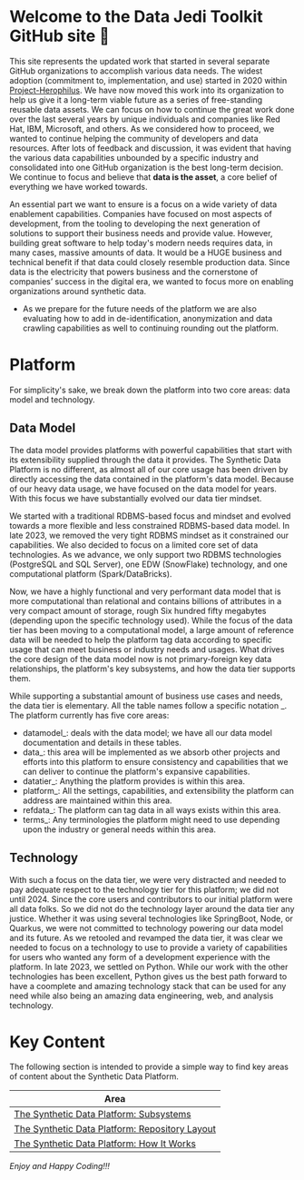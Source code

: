 # Welcome to the Data Jedi Toolkit GitHub site 👋
This site represents the updated work that started in several separate GitHub organizations to accomplish various data needs. 
The widest adoption (commitment to, implementation, and use) started in 2020 within [Project-Herophilus](https://github.com/Project-Herophilus/). 
We have now moved this work into its organization to help us give it a long-term viable future as a series of free-standing reusable data assets. 
We can focus on how to continue the great work done over the last several years by unique individuals and companies like Red Hat, IBM, Microsoft, and others.
As we considered how to proceed, we wanted to continue helping the community of developers and data resources. 
After lots of feedback and discussion, it was evident that having the various data capabilities unbounded by a specific industry and consolidated into
one GitHub organization is the best long-term decision. We continue to focus and believe that <b>data is the asset</b>, a core belief of everything we have worked towards. 

An essential part we want to ensure is a focus on a wide variety of data enablement capabilities. Companies have focused on most aspects of development, from the tooling to developing the next generation of solutions to support their business needs and provide value. However, building great software to help today's modern needs requires data, in many cases, massive amounts of data. It would be a HUGE business and technical
benefit if that data could closely resemble production data. Since data is the electricity that powers business and the
cornerstone of companies’ success in the digital era, we wanted to focus more on enabling
organizations around synthetic data.

* As we prepare for the future needs of the platform we are also evaluating how to add in de-identification, anonymization and data crawling capabilities as well to
  continuing rounding out the platform.

# Platform 
For simplicity's sake, we break down the platform into two core areas: data model and technology.

## Data Model
The data model provides platforms with powerful capabilities that start with its extensibility 
supplied through the data it provides. The Synthetic Data Platform is no different,  as almost all of 
our core usage has been driven by directly accessing the data contained in the 
platform's data model. Because of our heavy data usage, we have focused on the data model for years.
With this focus we have substantially evolved our data tier mindset. 

We started with a traditional RDBMS-based focus and mindset and evolved towards a 
more flexible and less constrained RDBMS-based data model. In late 2023, we removed the 
very tight RDBMS mindset as it constrained our capabilities. We also 
decided to focus on a limited core set of data technologies. As we advance, we only support 
two RDBMS technologies (PostgreSQL and SQL Server), one EDW (SnowFlake) technology, and one computational platform (Spark/DataBricks). 

Now, we have a highly functional and very performant data model that is more computational 
than relational and contains billions of attributes in a very compact amount of storage, rough 
Six hundred fifty megabytes (depending upon the specific technology used). While the focus of the data tier 
has been moving to a computational model, a large amount of reference data
will be needed to help the platform tag data according to specific usage that can meet business or industry 
needs and usages. What drives the core design of the data model now is not primary-foreign 
key data relationships, the platform's key subsystems, and how the data tier supports them. 

While supporting a substantial amount of business use cases and needs, the data tier is elementary.
All the table names follow a specific notation <core area>_<capability>. The platform currently 
has five core areas:
- datamodel_<capability>: deals with the data model; we have all our data model documentation and details in these tables.
- data_<capability>: this area will be implemented as we absorb other projects and efforts into this platform to ensure consistency
  and capabilities that we can deliver to continue the platform's expansive capabilities.
- datatier_<capability>: Anything the platform provides is within this area.
- platform_<capability>: All the settings, capabilities, and extensibility the platform can address are maintained within this area.
- refdata_<capability>: The platform can tag data in all ways exists within this area.
- terms_<capability>: Any terminologies the platform might need to use depending upon the industry or general needs within this area.

## Technology
With such a focus on the data tier, we were very distracted and needed to pay adequate respect to the technology tier for this 
platform; we did not until 2024. Since the core users and contributors to our initial platform were 
all data folks. So we did not do the technology layer around the data tier any justice. Whether it
was using several technologies like SpringBoot, Node, or Quarkus, we were not committed to 
technology powering our data model and its future. As we retooled and revamped the data tier, 
it was clear we needed to focus on a technology to use to provide a variety of capabilities for 
users who wanted any form of a development experience with the platform. In late 2023, we 
settled on Python. While our work with the other technologies has been excellent, Python 
gives us the best path forward to have a coomplete and amazing technology stack that can 
be used for any need while also being an amazing data engineering, web, and analysis technology.

# Key Content
The following section is intended to provide a simple way to find key areas of content about the Synthetic Data Platform.

| Area                                                                                                                                                                | 
|---------------------------------------------------------------------------------------------------------------------------------------------------------------------|
| <a href="https://github.com/SyntheticDataPlatform/.github/blob/main/profile/PlatformSubsystems.md" target="_blank">The Synthetic Data Platform: Subsystems</a>      |
| <a href="https://github.com/SyntheticDataPlatform/.github/blob/main/profile/RepositoryLayout.md" target="_blank">The Synthetic Data Platform: Repository Layout</a> |
| <a href="https://github.com/SyntheticDataPlatform/.github/blob/main/profile/HowItWorks.md" target="_blank">The Synthetic Data Platform: How It Works</a>            |

*Enjoy and Happy Coding!!!*

<!--

**Here are some ideas to get you started:**

🙋‍♀️ A short introduction - what is your organization all about?
🌈 Contribution guidelines - how can the community get involved?
👩‍💻 Useful resources - where can the community find your docs? Is there anything else the community should know?
🍿 Fun facts - what does your team eat for breakfast?
🧙 Remember, you can do mighty things with the power of [Markdown](https://docs.github.com/github/writing-on-github/getting-started-with-writing-and-formatting-on-github/basic-writing-and-formatting-syntax)
-->
